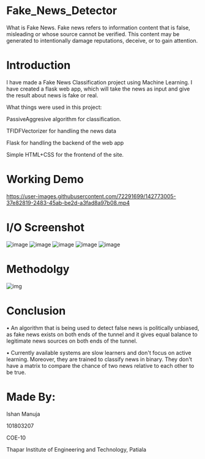 # Fake_News_Detector

What is Fake News. Fake news refers to information content that is false, misleading or whose source cannot be verified. This content may be generated to intentionally damage reputations, deceive, or to gain attention.

# Introduction

I have made a Fake News Classification project using Machine Learning. I have created a flask web app, which will take the news as input and give the result about news is fake or real.

What things were used in this project:

PassiveAggresive algorithm for classification.

TFIDFVectorizer for handling the news data

Flask for handling the backend of the web app

Simple HTML+CSS for the frontend of the site.


# Working Demo

https://user-images.githubusercontent.com/72291699/142773005-37e82819-2483-45ab-be2d-a3fad8a97b08.mp4

# I/O Screenshot
![image](https://user-images.githubusercontent.com/72291699/142772677-c7f6283f-f807-48f7-b5c3-9e5a6824ca9a.png)
![image](https://user-images.githubusercontent.com/72291699/142772855-a183d46d-a7fa-4752-995f-1bdbaf0a7fdb.png)
![image](https://user-images.githubusercontent.com/72291699/142772805-4a0ad688-b873-4e0f-a98f-3e597ae1fe33.png)
![image](https://user-images.githubusercontent.com/72291699/142772727-6a437a2a-9271-4ddd-94b2-bf207ce73c7e.png)
![image](https://user-images.githubusercontent.com/72291699/142772734-b783ade6-c0cf-4d09-8cb1-4c1a73f170d0.png)

# Methodolgy
![img](https://user-images.githubusercontent.com/72291699/142773083-1c53cdd3-884b-4b18-ad40-78bbc5708d3c.png)

# Conclusion
•	An algorithm that is being used to detect false news is politically unbiased, as fake news exists on both ends of the tunnel and it gives equal balance to legitimate news sources on both ends of the tunnel.

•	Currently available systems are slow learners and don't focus on active learning. Moreover, they are trained to classify news in binary. They don't have a matrix to compare the chance of two news relative to each other to be true.

# Made By:

Ishan Manuja

101803207

COE-10

Thapar Institute of Engineering and Technology, Patiala

